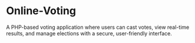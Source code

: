 # Online-Voting
A PHP-based voting application where users can cast votes, view real-time results, and manage elections with a secure, user-friendly interface.

